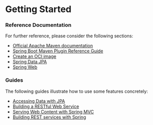 # Getting Started

### Reference Documentation
For further reference, please consider the following sections:

* [Official Apache Maven documentation](https://maven.apache.org/guides/index.html)
* [Spring Boot Maven Plugin Reference Guide](https://docs.spring.io/spring-boot/docs/2.7.13-SNAPSHOT/maven-plugin/reference/html/)
* [Create an OCI image](https://docs.spring.io/spring-boot/docs/2.7.13-SNAPSHOT/maven-plugin/reference/html/#build-image)
* [Spring Data JPA](https://docs.spring.io/spring-boot/docs/2.7.13-SNAPSHOT/reference/htmlsingle/#data.sql.jpa-and-spring-data)
* [Spring Web](https://docs.spring.io/spring-boot/docs/2.7.13-SNAPSHOT/reference/htmlsingle/#web)

### Guides
The following guides illustrate how to use some features concretely:

* [Accessing Data with JPA](https://spring.io/guides/gs/accessing-data-jpa/)
* [Building a RESTful Web Service](https://spring.io/guides/gs/rest-service/)
* [Serving Web Content with Spring MVC](https://spring.io/guides/gs/serving-web-content/)
* [Building REST services with Spring](https://spring.io/guides/tutorials/rest/)

